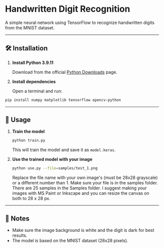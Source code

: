# Handwritten Digit Recognition

A simple neural network using TensorFlow to recognize handwritten digits from the MNIST dataset.

---

## 🛠 Installation

1. **Install Python 3.9.11**

   Download from the official [Python Downloads](https://www.python.org/downloads/release/python-3911/) page.

2. **Install dependencies**

   Open a terminal and run:

```bash
pip install numpy matplotlib tensorflow opencv-python
```

---

## 🚀 Usage

1. **Train the model**

   ```bash
   python train.py
   ```

   This will train the model and save it as `model.keras`.

2. **Use the trained model with your image**

   ```bash
   python use.py --file=samples/test_1.png
   ```

   Replace the file name with your own image's (must be 28x28 grayscale) or a different number than 1. Make sure your file is in the samples folder. There are 25 samples in the Samples folder.
   I suggest making your images with MS Paint or Inkscape and you can resize the canvas on both to 28 x 28 px.
---

## 📝 Notes

* Make sure the image background is white and the digit is dark for best results.
* The model is based on the MNIST dataset (28x28 pixels).